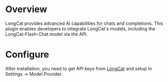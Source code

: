 # Overview
LongCat provides advanced AI capabilities for chats and completions. This plugin enables developers to integrate LongCat's models, including the LongCat-Flash-Chat model via the API.

# Configure
After installation, you need to get API keys from [LongCat](https://longcat.chat/platform/docs/zh/) and setup in Settings -> Model Provider.